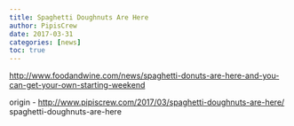 ```yaml
---
title: Spaghetti Doughnuts Are Here
author: PipisCrew
date: 2017-03-31
categories: [news]
toc: true
---
```


http://www.foodandwine.com/news/spaghetti-donuts-are-here-and-you-can-get-your-own-starting-weekend

origin - http://www.pipiscrew.com/2017/03/spaghetti-doughnuts-are-here/ spaghetti-doughnuts-are-here